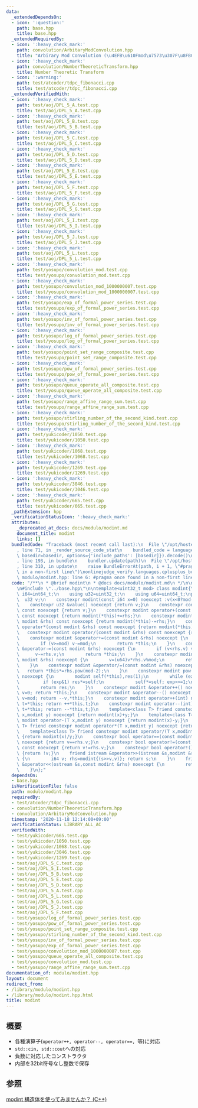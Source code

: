 ```yaml
---
data:
  _extendedDependsOn:
  - icon: ':question:'
    path: base.hpp
    title: base.hpp
  _extendedRequiredBy:
  - icon: ':heavy_check_mark:'
    path: convolution/ArbitaryModConvolution.hpp
    title: "Arbirary Mod Convolution (\u4EFB\u610Fmod\u7573\u307F\u8FBC\u307F)"
  - icon: ':heavy_check_mark:'
    path: convolution/NumberTheoreticTransform.hpp
    title: Number Theoretic Transform
  - icon: ':warning:'
    path: test/atcoder/tdpc_fibonacci.cpp
    title: test/atcoder/tdpc_fibonacci.cpp
  _extendedVerifiedWith:
  - icon: ':heavy_check_mark:'
    path: test/aoj/DPL_5_A.test.cpp
    title: test/aoj/DPL_5_A.test.cpp
  - icon: ':heavy_check_mark:'
    path: test/aoj/DPL_5_B.test.cpp
    title: test/aoj/DPL_5_B.test.cpp
  - icon: ':heavy_check_mark:'
    path: test/aoj/DPL_5_C.test.cpp
    title: test/aoj/DPL_5_C.test.cpp
  - icon: ':heavy_check_mark:'
    path: test/aoj/DPL_5_D.test.cpp
    title: test/aoj/DPL_5_D.test.cpp
  - icon: ':heavy_check_mark:'
    path: test/aoj/DPL_5_E.test.cpp
    title: test/aoj/DPL_5_E.test.cpp
  - icon: ':heavy_check_mark:'
    path: test/aoj/DPL_5_F.test.cpp
    title: test/aoj/DPL_5_F.test.cpp
  - icon: ':heavy_check_mark:'
    path: test/aoj/DPL_5_G.test.cpp
    title: test/aoj/DPL_5_G.test.cpp
  - icon: ':heavy_check_mark:'
    path: test/aoj/DPL_5_I.test.cpp
    title: test/aoj/DPL_5_I.test.cpp
  - icon: ':heavy_check_mark:'
    path: test/aoj/DPL_5_J.test.cpp
    title: test/aoj/DPL_5_J.test.cpp
  - icon: ':heavy_check_mark:'
    path: test/aoj/DPL_5_L.test.cpp
    title: test/aoj/DPL_5_L.test.cpp
  - icon: ':heavy_check_mark:'
    path: test/yosupo/convolution_mod.test.cpp
    title: test/yosupo/convolution_mod.test.cpp
  - icon: ':heavy_check_mark:'
    path: test/yosupo/convolution_mod_1000000007.test.cpp
    title: test/yosupo/convolution_mod_1000000007.test.cpp
  - icon: ':heavy_check_mark:'
    path: test/yosupo/exp_of_formal_power_series.test.cpp
    title: test/yosupo/exp_of_formal_power_series.test.cpp
  - icon: ':heavy_check_mark:'
    path: test/yosupo/inv_of_formal_power_series.test.cpp
    title: test/yosupo/inv_of_formal_power_series.test.cpp
  - icon: ':heavy_check_mark:'
    path: test/yosupo/log_of_formal_power_series.test.cpp
    title: test/yosupo/log_of_formal_power_series.test.cpp
  - icon: ':heavy_check_mark:'
    path: test/yosupo/point_set_range_composite.test.cpp
    title: test/yosupo/point_set_range_composite.test.cpp
  - icon: ':heavy_check_mark:'
    path: test/yosupo/pow_of_formal_power_series.test.cpp
    title: test/yosupo/pow_of_formal_power_series.test.cpp
  - icon: ':heavy_check_mark:'
    path: test/yosupo/queue_operate_all_composite.test.cpp
    title: test/yosupo/queue_operate_all_composite.test.cpp
  - icon: ':heavy_check_mark:'
    path: test/yosupo/range_affine_range_sum.test.cpp
    title: test/yosupo/range_affine_range_sum.test.cpp
  - icon: ':heavy_check_mark:'
    path: test/yosupo/stirling_number_of_the_second_kind.test.cpp
    title: test/yosupo/stirling_number_of_the_second_kind.test.cpp
  - icon: ':heavy_check_mark:'
    path: test/yukicoder/1050.test.cpp
    title: test/yukicoder/1050.test.cpp
  - icon: ':heavy_check_mark:'
    path: test/yukicoder/1068.test.cpp
    title: test/yukicoder/1068.test.cpp
  - icon: ':heavy_check_mark:'
    path: test/yukicoder/1269.test.cpp
    title: test/yukicoder/1269.test.cpp
  - icon: ':heavy_check_mark:'
    path: test/yukicoder/3046.test.cpp
    title: test/yukicoder/3046.test.cpp
  - icon: ':heavy_check_mark:'
    path: test/yukicoder/665.test.cpp
    title: test/yukicoder/665.test.cpp
  _pathExtension: hpp
  _verificationStatusIcon: ':heavy_check_mark:'
  attributes:
    _deprecated_at_docs: docs/modulo/modint.md
    document_title: modint
    links: []
  bundledCode: "Traceback (most recent call last):\n  File \"/opt/hostedtoolcache/Python/3.9.0/x64/lib/python3.9/site-packages/onlinejudge_verify/documentation/build.py\"\
    , line 71, in _render_source_code_stat\n    bundled_code = language.bundle(stat.path,\
    \ basedir=basedir, options={'include_paths': [basedir]}).decode()\n  File \"/opt/hostedtoolcache/Python/3.9.0/x64/lib/python3.9/site-packages/onlinejudge_verify/languages/cplusplus.py\"\
    , line 193, in bundle\n    bundler.update(path)\n  File \"/opt/hostedtoolcache/Python/3.9.0/x64/lib/python3.9/site-packages/onlinejudge_verify/languages/cplusplus_bundle.py\"\
    , line 310, in update\n    raise BundleErrorAt(path, i + 1, \"#pragma once found\
    \ in a non-first line\")\nonlinejudge_verify.languages.cplusplus_bundle.BundleErrorAt:\
    \ modulo/modint.hpp: line 6: #pragma once found in a non-first line\n"
  code: "/**\n * @brief modint\n * @docs docs/modulo/modint.md\n */\n\n#pragma once\n\
    \n#include \"../base.hpp\"\n\ntemplate<uint32_t mod> class modint{\n    using\
    \ i64=int64_t;\n    using u32=uint32_t;\n    using u64=uint64_t;\npublic:\n  \
    \  u32 v;\n    constexpr modint(const i64 x=0) noexcept :v(x<0?mod-1-(-(x+1)%mod):x%mod){}\n\
    \    constexpr u32 &value() noexcept {return v;}\n    constexpr const u32 &value()\
    \ const noexcept {return v;}\n    constexpr modint operator+(const modint &rhs)\
    \ const noexcept {return modint(*this)+=rhs;}\n    constexpr modint operator-(const\
    \ modint &rhs) const noexcept {return modint(*this)-=rhs;}\n    constexpr modint\
    \ operator*(const modint &rhs) const noexcept {return modint(*this)*=rhs;}\n \
    \   constexpr modint operator/(const modint &rhs) const noexcept {return modint(*this)/=rhs;}\n\
    \    constexpr modint &operator+=(const modint &rhs) noexcept {\n        v+=rhs.v;\n\
    \        if (v>=mod) v-=mod;\n        return *this;\n    }\n    constexpr modint\
    \ &operator-=(const modint &rhs) noexcept {\n        if (v<rhs.v) v+=mod;\n  \
    \      v-=rhs.v;\n        return *this;\n    }\n    constexpr modint &operator*=(const\
    \ modint &rhs) noexcept {\n        v=(u64)v*rhs.v%mod;\n        return *this;\n\
    \    }\n    constexpr modint &operator/=(const modint &rhs) noexcept {\n     \
    \   return *this*=rhs.pow(mod-2);\n    }\n    constexpr modint pow(u64 exp) const\
    \ noexcept {\n        modint self(*this),res(1);\n        while (exp>0){\n   \
    \         if (exp&1) res*=self;\n            self*=self; exp>>=1;\n        }\n\
    \        return res;\n    }\n    constexpr modint &operator++() noexcept {if (++v==mod)\
    \ v=0; return *this;}\n    constexpr modint &operator--() noexcept {if (v==0)\
    \ v=mod; return --v,*this;}\n    constexpr modint operator++(int) noexcept {modint\
    \ t=*this; return ++*this,t;}\n    constexpr modint operator--(int) noexcept {modint\
    \ t=*this; return --*this,t;}\n    template<class T> friend constexpr modint operator+(T\
    \ x,modint y) noexcept {return modint(x)+y;}\n    template<class T> friend constexpr\
    \ modint operator-(T x,modint y) noexcept {return modint(x)-y;}\n    template<class\
    \ T> friend constexpr modint operator*(T x,modint y) noexcept {return modint(x)*y;}\n\
    \    template<class T> friend constexpr modint operator/(T x,modint y) noexcept\
    \ {return modint(x)/y;}\n    constexpr bool operator==(const modint &rhs) const\
    \ noexcept {return v==rhs.v;}\n    constexpr bool operator!=(const modint &rhs)\
    \ const noexcept {return v!=rhs.v;}\n    constexpr bool operator!() const noexcept\
    \ {return !v;}\n    friend istream &operator>>(istream &s,modint &rhs) noexcept\
    \ {\n        i64 v; rhs=modint{(s>>v,v)}; return s;\n    }\n    friend ostream\
    \ &operator<<(ostream &s,const modint &rhs) noexcept {\n        return s<<rhs.v;\n\
    \    }\n};"
  dependsOn:
  - base.hpp
  isVerificationFile: false
  path: modulo/modint.hpp
  requiredBy:
  - test/atcoder/tdpc_fibonacci.cpp
  - convolution/NumberTheoreticTransform.hpp
  - convolution/ArbitaryModConvolution.hpp
  timestamp: '2020-11-18 12:14:00+09:00'
  verificationStatus: LIBRARY_ALL_AC
  verifiedWith:
  - test/yukicoder/665.test.cpp
  - test/yukicoder/1050.test.cpp
  - test/yukicoder/1068.test.cpp
  - test/yukicoder/3046.test.cpp
  - test/yukicoder/1269.test.cpp
  - test/aoj/DPL_5_C.test.cpp
  - test/aoj/DPL_5_I.test.cpp
  - test/aoj/DPL_5_B.test.cpp
  - test/aoj/DPL_5_E.test.cpp
  - test/aoj/DPL_5_D.test.cpp
  - test/aoj/DPL_5_A.test.cpp
  - test/aoj/DPL_5_L.test.cpp
  - test/aoj/DPL_5_G.test.cpp
  - test/aoj/DPL_5_J.test.cpp
  - test/aoj/DPL_5_F.test.cpp
  - test/yosupo/log_of_formal_power_series.test.cpp
  - test/yosupo/pow_of_formal_power_series.test.cpp
  - test/yosupo/point_set_range_composite.test.cpp
  - test/yosupo/stirling_number_of_the_second_kind.test.cpp
  - test/yosupo/inv_of_formal_power_series.test.cpp
  - test/yosupo/exp_of_formal_power_series.test.cpp
  - test/yosupo/convolution_mod_1000000007.test.cpp
  - test/yosupo/queue_operate_all_composite.test.cpp
  - test/yosupo/convolution_mod.test.cpp
  - test/yosupo/range_affine_range_sum.test.cpp
documentation_of: modulo/modint.hpp
layout: document
redirect_from:
- /library/modulo/modint.hpp
- /library/modulo/modint.hpp.html
title: modint
---
```

## 概要
- 各種演算子(`operator++, operator--, operator==, `等)に対応
- `std::cin, std::cout`への対応
- 負数に対応したコンストラクタ
- 内部を32bit符号なし整数で保存

## 参照
[modint 構造体を使ってみませんか？ (C++)](https://noshi91.hatenablog.com/entry/2019/03/31/174006)